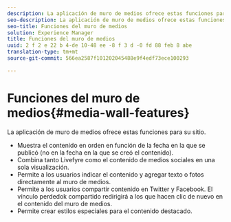 ```yaml
---
description: La aplicación de muro de medios ofrece estas funciones para su sitio.
seo-description: La aplicación de muro de medios ofrece estas funciones para su sitio.
seo-title: Funciones del muro de medios
solution: Experience Manager
title: Funciones del muro de medios
uuid: 2 f 2 e 22 b 4-de 10-48 ee -8 f 3 d -0 fd 88 feb 8 abe
translation-type: tm+mt
source-git-commit: 566ea2587f101202045488e9f4edf73ece100293

---
```



# Funciones del muro de medios{#media-wall-features}

La aplicación de muro de medios ofrece estas funciones para su sitio.



* Muestra el contenido en orden en función de la fecha en la que se publicó (no en la fecha en la que se creó el contenido).
* Combina tanto Livefyre como el contenido de medios sociales en una sola visualización.
* Permite a los usuarios indicar el contenido y agregar texto o fotos directamente al muro de medios.
* Permite a los usuarios compartir contenido en Twitter y Facebook. El vínculo perdedok compartido redirigirá a los que hacen clic de nuevo en el contenido del muro de medios.
* Permite crear estilos especiales para el contenido destacado.


